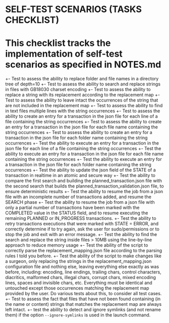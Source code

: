 # SELF-TEST SCENARIOS (TASKS CHECKLIST)
# This checklist tracks the implementation of self-test scenarios as specified in NOTES.md

+- Test to assess the ability to replace folder and file names in a directory tree of depth=10
+- Test to assess the ability to search and replace strings in files with GB18030 charset encoding
+- Test to assess the ability to replace a string with its replacement according to the replacement map
+- Test to assess the ability to leave intact the occurrences of the string that are not included in the replacement map
+- Test to assess the ability to find in text files multiple lines with the string occurrences
+- Test to assess the ability to create an entry for a transaction in the json file for each line of a file containing the string occurrences
+- Test to assess the ability to create an entry for a transaction in the json file for each file name containing the string occurrences
+- Test to assess the ability to create an entry for a transaction in the json file for each folder name containing the string occurrences
+- Test the ability to execute an entry for a transaction in the json file for each line of a file containing the string occurrences
+- Test the ability to execute an entry for a transaction in the json file for each file name containing the string occurrences
+- Test the ability to execute an entry for a transaction in the json file for each folder name containing the string occurrences
+- Test the ability to update the json field of the STATE of a transaction in realtime in an atomic and secure way
+- Test the ability to compare the first search and building the planned_transaction.json file with the second search that builds the planned_transaction_validation.json file, to ensure deterministic results
+- Test the ability to resume the job from a json file with an incomplete number of transactions added, and resume the SEARCH phase
+- Test the ability to resume the job from a json file with only a partial number of transactions have been marked with the COMPLETED value in the STATUS field, and to resume executing the remaining PLANNED or IN_PROGRESS transactions.
+- Test the ability to retry transactions executions that were marked with STATE = ERROR, and correctly determine if to try again, ask the user for sudo/permissions or to stop the job and exit with an error message.
+- Test the ability to find the search and replace the string inside files > 10MB using the line-by-line approach to reduce memory usage
+- Test the ability of the script to correctly parse the replacement_mapping.json file according to the parsing rules I told you before.
+- Test the ability of the script to make changes like a surgeon, only replacing the strings in the replacement_mapping.json configuration file and nothing else, leaving everything else exactly as was before, including: encoding, line endings, trailing chars, control characters, diacritics, malformed chars, illegal chars, corrupt chars, mixed encoding lines, spaces and invisible chars, etc. Everything must be identical and untouched except those occurrences matching the replacement map provided by the user. Do various tests about this, to consider all test cases.
+- Test to assess the fact that files that have not been found containing (in the name or content) strings that matches the replacement map are always left intact.
+- test the ability to detect and ignore symlinks (and not rename them) if the option `--ignore-symlinks` is used in the launch command.
